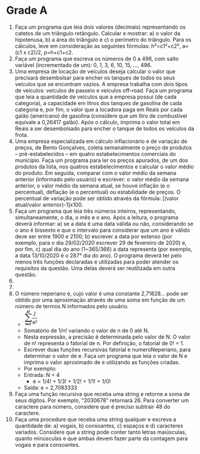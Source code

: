 # Grade A

1. Faça um programa que leia dois valores (decimais) representando os catetos de um triângulo retângulo. Calcular e mostrar: a) o valor da hipotenusa, b) a área do triângulo e c) o perímetro do triângulo. Para os cálculos, leve em consideração as seguintes fórmulas: h²=c1²+c2², a=(c1 x c2)/2, p=h+c1+c2.
2. Faça um programa que escreva os números de 0 a 496, com salto variável (incrementado de um): 0, 1, 3, 6, 10, 15, ..., 496.
3. Uma empresa de locação de veículos deseja calcular o valor que precisará desembolsar para encher os tanques de todos os seus veículos que se encontram vazios. A empresa trabalha com dois tipos de veículos: veículos de passeio e veículos off-road. Faça um programa que leia a quantidade de veículos que a empresa possui (de cada categoria), a capacidade em litros dos tanques de gasolina de cada categoria e, por fim, o valor que a locadora paga em Reais por cada galão (americano) de gasolina (considere que um litro de combustível equivale a 0,26417 galão). Após o cálculo, imprima o valor total em Reais a ser desembolsado para encher o tanque de todos os veículos da frota.
4. Uma empresa especializada em cálculo inflacionário e de variação de preços, de Bento Gonçalves, coleta semanalmente o preço de produtos – pré-estabelecidos – em quatro estabelecimentos comerciais do município. Faça um programa para ler os preços apurados, de um dos produtos da lista, nos quatros estabelecimentos e calcular o valor médio do produto. Em seguida, comparar com o valor médio da semana anterior (informado pelo usuário) e escrever: o valor médio da semana anterior, o valor médio da semana atual, se houve inflação (e o percentual), deflação (e o percentual) ou estabilidade de preços. O percentual de variação pode ser obtido através da fórmula: [(valor atual/valor anterior)-1]x100.
5. Faça um programa que leia três números inteiros, representando, simultaneamente, o dia, o mês e o ano. Após a leitura, o programa deverá informar: a) se a data é uma data válida ou não, considerando se o ano é bissexto e que o intervalo para considerar que um ano é válido deve ser entre 1900 e 2100; b) escrever a data por extenso (por exemplo, para o dia 29/02/2020 escrever 29 de fevereiro de 2020) e, por fim, c) qual dia do ano (1~365/366) a data representa (por exemplo, a data 13/10/2020 é o 287° dia do ano). O programa deverá ter pelo menos três funções declaradas e utilizadas para poder atender os requisitos da questão. Uma delas deverá ser reutilizada em outra questão.
6.
7.
8. O número neperiano e, cujo valor é uma constante 2,71828... pode ser obtido por uma aproximação através de uma soma em função de um número de termos N informados pelo usuário.
   - ![](e08.png)
   - Somatório de 1/n! variando o valor de n de 0 até N.
   - Nesta expressão, a precisão é determinada pelo valor de N. O valor de n! representa o fatorial de n. Por definição, o fatorial de 0! = 1.
   - Escrever duas funções recursivas fatorial e numeroNeperiano, para determinar o valor de e. Faça um programa que leia o valor de N e imprima o valor aproximado de e utilizando as funções criadas.
   - Por exemplo:
   - Entrada: N = 4
     - e = 1/4! + 1/3! + 1/2! + 1/1! + 1/0!
   - Saída: e = 2,7083333
9. Faça uma função recursiva que receba uma string e retorne a soma de seus dígitos. Por exemplo, “2030678” retornará 26. Para converter um caractere para número, considere que é preciso subtrair 48 do caractere.
10. Faça uma procedure que receba uma string qualquer e escreva a quantidade de: a) vogais, b) consoantes, c) espaços e d) caracteres variados. Considere que a string pode conter tanto letras maiúsculas, quanto minúsculas e que ambas devem fazer parte da contagem para vogais e para consoantes.
